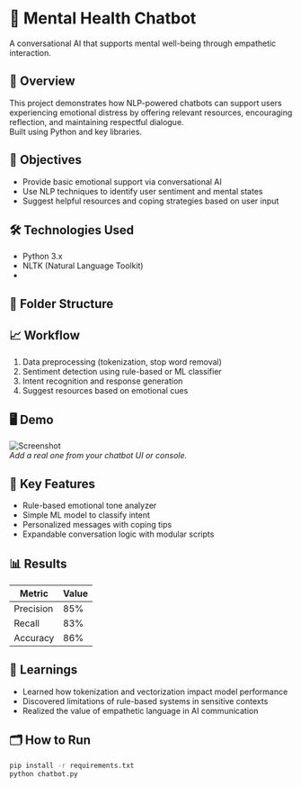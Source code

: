 # 🧠 Mental Health Chatbot  
A conversational AI that supports mental well-being through empathetic interaction.

## 📌 Overview  
This project demonstrates how NLP-powered chatbots can support users experiencing emotional distress by offering relevant resources, encouraging reflection, and maintaining respectful dialogue.  
Built using Python and key libraries.

## 🎯 Objectives  
- Provide basic emotional support via conversational AI  
- Use NLP techniques to identify user sentiment and mental states  
- Suggest helpful resources and coping strategies based on user input

## 🛠️ Technologies Used  
- Python 3.x  
- NLTK (Natural Language Toolkit)
- 
## 📂 Folder Structure  

## 📈 Workflow  
1. Data preprocessing (tokenization, stop word removal)  
2. Sentiment detection using rule-based or ML classifier  
3. Intent recognition and response generation  
4. Suggest resources based on emotional cues

## 🖥️ Demo  
![Screenshot](images/demo-chatbot.png)  
_Add a real one from your chatbot UI or console._

## 🌟 Key Features  
- Rule-based emotional tone analyzer  
- Simple ML model to classify intent  
- Personalized messages with coping tips  
- Expandable conversation logic with modular scripts

## 📊 Results  
| Metric | Value |
|--------|-------|
| Precision | 85% |
| Recall | 83% |
| Accuracy | 86% |

## 🧠 Learnings  
- Learned how tokenization and vectorization impact model performance  
- Discovered limitations of rule-based systems in sensitive contexts  
- Realized the value of empathetic language in AI communication

## 🗂️ How to Run  
```bash
pip install -r requirements.txt  
python chatbot.py
